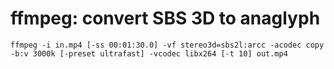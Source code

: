 # ffmpeg: convert SBS 3D to anaglyph

```
ffmpeg -i in.mp4 [-ss 00:01:30.0] -vf stereo3d=sbs2l:arcc -acodec copy -b:v 3000k [-preset ultrafast] -vcodec libx264 [-t 10] out.mp4
```
